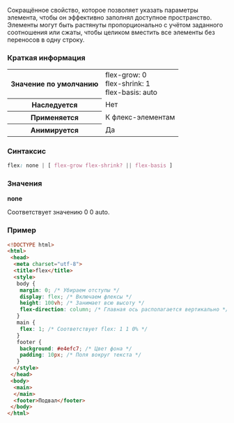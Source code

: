 Сокращённое свойство, которое позволяет указать параметры элемента, чтобы он эффективно заполнял доступное пространство. Элементы могут быть растянуты пропорционально с учётом заданного соотношения или сжаты, чтобы целиком вместить все элементы без переносов в одну строку.

### Краткая информация

<table>
	<tbody>
		<tr>
			<th>Значение по умолчанию</th>
			<td>flex-grow: 0<br>flex-shrink: 1<br>flex-basis: auto</td>
		</tr>
		<tr>
			<th>Наследуется</th>
			<td>Нет</td>
		</tr>
		<tr>
			<th>Применяется</th>
			<td>К флекс-элементам</td>
		</tr>
		<tr>
			<th>Анимируется</th>
			<td>Да</td>
		</tr>
	</tbody>
</table>

### Синтаксис

```css
flex: none | [ flex-grow flex-shrink? || flex-basis ]
```

### Значения

__none__

Соответствует значению 0 0 auto.

### Пример
```html
<!DOCTYPE html>
<html>
 <head>
  <meta charset="utf-8">
  <title>flex</title>
  <style>
   body {
    margin: 0; /* Убираем отступы */
    display: flex; /* Включаем флексы */
    height: 100vh; /* Занимает всю высоту */
    flex-direction: column; /* Главная ось располагается вертикально */
   }
   main {
    flex: 1; /* Соответствует flex: 1 1 0% */
   }
   footer {
    background: #e4efc7; /* Цвет фона */
    padding: 10px; /* Поля вокруг текста */
   }
  </style>
 </head> 
 <body> 
  <main>
  </main>
  <footer>Подвал</footer>
 </body> 
</html>
```
